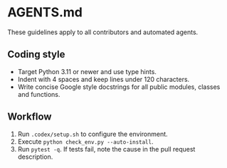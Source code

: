 # AGENTS.md

These guidelines apply to all contributors and automated agents.

## Coding style
- Target Python 3.11 or newer and use type hints.
- Indent with 4 spaces and keep lines under 120 characters.
- Write concise Google style docstrings for all public modules, classes and functions.

## Workflow
1. Run `.codex/setup.sh` to configure the environment.
2. Execute `python check_env.py --auto-install`.
3. Run `pytest -q`. If tests fail, note the cause in the pull request description.
